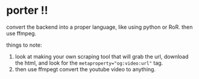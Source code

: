 # porter !!

convert the backend into a proper language, like using python or RoR. then use ffmpeg.

things to note: 
1. look at making your own scraping tool that will grab the url, download the html, and look for the `metaproperty="og:video:url"` tag.
2. then use ffmpegt convert the youtube video to anything.

